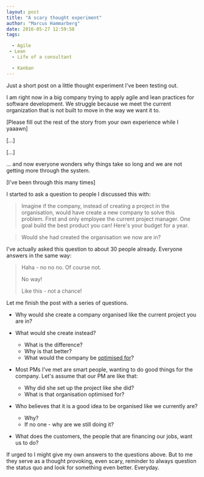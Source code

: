 ```yaml
---
layout: post
title: "A scary thought experiment"
author: "Marcus Hammarberg"
date: 2016-05-27 12:59:58
tags:

  - Agile
 - Lean
  - Life of a consultant

  - Kanban
---
```


Just a short post on a little thought experiment I've been testing out.

I am right now in a big company trying to apply agile and lean practices for software development. We struggle because we meet the current organization that is not built to move in the way we want it to.

[Please fill out the rest of the story from your own experience while I yaaawn]

[…]

[…]

… and now everyone wonders why things take so long and we are not getting more through the system.

[I've been through this many times]

<!-- excerpt-end -->

I started to ask a question to people I discussed this with:

> Imagine if the company, instead of creating a project in the organisation, would have create a new company to solve this problem. First and only employee the current project manager. One goal build the best product you can! Here's your budget for a year.



>
> Would she had created the organisation we now are in?

I've actually asked this question to about 30 people already. Everyone answers in the same way:

> Haha - no no no. Of course not.
>
> No way!
>
> Like this - not a chance!

Let me finish the post with a series of questions.

* Why would she create a company organised like the current project you are in?
* What would she create instead?

  * What is the difference?
  * Why is that better?
  * What would the company be [optimised for](http://www.marcusoft.net/2016/04/what-are-you-optimized-for-then.html)?
* Most PMs I've met are smart people, wanting to do good things for the company. Let's assume that our PM are like that:

  * Why did she set up the project like she did?
  * What is that organisation optimised for?
* Who believes that it is a good idea to be organised like we currently are?
  * Why?
  * If no one - why are we still doing it?

* What does the customers, the people that are financing our jobs, want us to do?

If urged to I might give my own answers to the questions above. But to me they serve as a thought provoking, even scary, reminder to always question the status quo and look for something even better. Everyday.